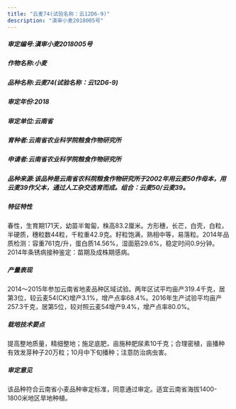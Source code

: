 ```yaml
---
title: "云麦74(试验名称：云12D6-9)"
description: "滇审小麦2018005号"
---
```

##### 审定编号:滇审小麦2018005号

##### 作物名称:小麦

##### 品种名称:云麦74(试验名称：云12D6-9)

##### 审定年份:2018

##### 审定单位:云南省

##### 育种者:云南省农业科学院粮食作物研究所

##### 申请者:云南省农业科学院粮食作物研究所

##### 品种来源:该品种是云南省农科院粮食作物研究所于2002年用云麦50作母本，用云麦39作父本，通过人工杂交选育而成。组合：云麦50/云麦39。

##### 特征特性
春性，生育期171天，幼苗半匍匐，株高83.2厘米。方形穗，长芒，白壳，白粒，半硬质，穗粒数44粒，千粒重42.9克。籽粒饱满，熟相中等，易落粒。2014年品质检测：容重761克/升，蛋白质14.56%，湿面筋29.6%，稳定时间0.9分钟。2014年条锈病接种鉴定：苗期及成株期感病。

##### 产量表现
2014～2015年参加云南省地麦品种区域试验。两年区试平均亩产319.4千克，居第3位，较云麦54(CK)增产3.1%，增产点率68.4%。2016年生产试验平均亩产257.3千克，居第5位，较对照云麦54增产9.4%，增产点率80.0%。

##### 栽培技术要点
提高整地质量，精细整地；施足底肥，亩施种肥尿素10千克；合理密植，亩播种有效发芽种子20万粒；10月中下旬播种；注意防治病虫害。

##### 审定意见
该品种符合云南省小麦品种审定标准，同意通过审定。适宜云南省海拔1400-1800米地区旱地种植。
